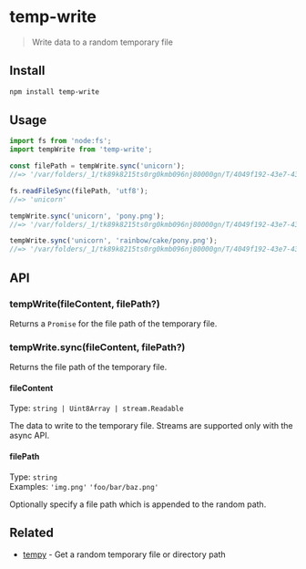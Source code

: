 # temp-write

> Write data to a random temporary file

## Install

```sh
npm install temp-write
```

## Usage

```js
import fs from 'node:fs';
import tempWrite from 'temp-write';

const filePath = tempWrite.sync('unicorn');
//=> '/var/folders/_1/tk89k8215ts0rg0kmb096nj80000gn/T/4049f192-43e7-43b2-98d9-094e6760861b'

fs.readFileSync(filePath, 'utf8');
//=> 'unicorn'

tempWrite.sync('unicorn', 'pony.png');
//=> '/var/folders/_1/tk89k8215ts0rg0kmb096nj80000gn/T/4049f192-43e7-43b2-98d9-094e6760861b/pony.png'

tempWrite.sync('unicorn', 'rainbow/cake/pony.png');
//=> '/var/folders/_1/tk89k8215ts0rg0kmb096nj80000gn/T/4049f192-43e7-43b2-98d9-094e6760861b/rainbow/cake/pony.png'
```

## API

### tempWrite(fileContent, filePath?)

Returns a `Promise` for the file path of the temporary file.

### tempWrite.sync(fileContent, filePath?)

Returns the file path of the temporary file.

#### fileContent

Type: `string | Uint8Array | stream.Readable`

The data to write to the temporary file. Streams are supported only with the async API.

#### filePath

Type: `string`\
Examples: `'img.png'` `'foo/bar/baz.png'`

Optionally specify a file path which is appended to the random path.

## Related

- [tempy](https://github.com/sindresorhus/tempy) - Get a random temporary file or directory path
